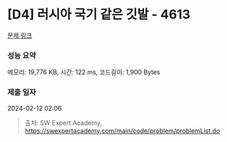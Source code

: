 # [D4] 러시아 국기 같은 깃발 - 4613 

[문제 링크](https://swexpertacademy.com/main/code/problem/problemDetail.do?contestProbId=AWQl9TIK8qoDFAXj) 

### 성능 요약

메모리: 19,776 KB, 시간: 122 ms, 코드길이: 1,900 Bytes

### 제출 일자

2024-02-12 02:06



> 출처: SW Expert Academy, https://swexpertacademy.com/main/code/problem/problemList.do